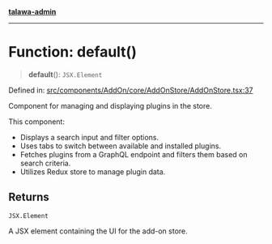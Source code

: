 [**talawa-admin**](../../../../../../README.md)

***

# Function: default()

> **default**(): `JSX.Element`

Defined in: [src/components/AddOn/core/AddOnStore/AddOnStore.tsx:37](https://github.com/MayankJha014/talawa-admin/blob/0dd35cc200a4ed7562fa81ab87ec9b2a6facd18b/src/components/AddOn/core/AddOnStore/AddOnStore.tsx#L37)

Component for managing and displaying plugins in the store.

This component:
- Displays a search input and filter options.
- Uses tabs to switch between available and installed plugins.
- Fetches plugins from a GraphQL endpoint and filters them based on search criteria.
- Utilizes Redux store to manage plugin data.

## Returns

`JSX.Element`

A JSX element containing the UI for the add-on store.
